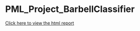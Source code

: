 # PML_Project_BarbellClassifier

[Click here to view the html report](https://htmlpreview.github.io/?https://github.com/blackline-lye/PML_Project_BarbellClassifier/blob/main/c8w4.html)
